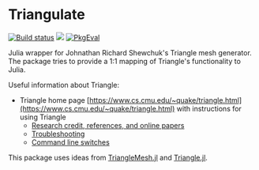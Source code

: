 Triangulate
===========

[![Build status](https://github.com/j-fu/Triangulate.jl/workflows/CI/badge.svg)](https://github.com/j-fu/Triangulate.jl/actions)
[![](https://img.shields.io/badge/docs-dev-blue.svg)](https://juliageometry.github.io/Triangulate.jl/dev)
[![PkgEval](https://juliaci.github.io/NanosoldierReports/pkgeval_badges/T/Triangulate.svg)](https://juliaci.github.io/NanosoldierReports/pkgeval_badges/report.html)

Julia wrapper for Johnathan Richard Shewchuk's Triangle mesh generator. The package tries to
provide a 1:1 mapping of Triangle's functionality to Julia.

Useful information about Triangle:
- Triangle home page   [https://www.cs.cmu.edu/~quake/triangle.html](https://www.cs.cmu.edu/~quake/triangle.html)
  with instructions for using Triangle
   - [Research credit, references, and online papers](https://www.cs.cmu.edu/~quake/triangle.research.html)
   - [Troubleshooting](https://www.cs.cmu.edu/~quake/triangle.trouble.html)
   - [Command line switches](https://www.cs.cmu.edu/~quake/triangle.switch.html)

This package uses ideas from  [TriangleMesh.jl](https://github.com/konsim83/TriangleMesh.jl)
and [Triangle.jl](https://github.com/cvdlab/Triangle.jl).


